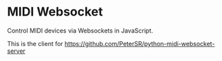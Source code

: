 # MIDI Websocket

Control MIDI devices via Websockets in JavaScript.

This is the client for https://github.com/PeterSR/python-midi-websocket-server